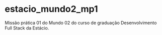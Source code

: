# estacio_mundo2_mp1
Missão prática 01 do Mundo 02 do curso de graduação Desenvolvimento Full Stack da Estácio.
